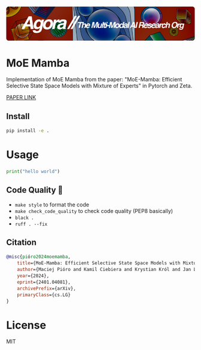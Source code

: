 [![Multi-Modality](agorabanner.png)](https://discord.gg/qUtxnK2NMf)

# MoE Mamba
Implementation of MoE Mamba from the paper: "MoE-Mamba: Efficient Selective State Space Models with Mixture of Experts" in Pytorch and Zeta. 

[PAPER LINK](https://arxiv.org/abs/2401.04081)


## Install

```bash
pip install -e .
```

# Usage
```python
print("hello world")

```



## Code Quality 🧹

- `make style` to format the code
- `make check_code_quality` to check code quality (PEP8 basically)
- `black .`
- `ruff . --fix`


## Citation
```bibtex
@misc{pióro2024moemamba,
    title={MoE-Mamba: Efficient Selective State Space Models with Mixture of Experts}, 
    author={Maciej Pióro and Kamil Ciebiera and Krystian Król and Jan Ludziejewski and Sebastian Jaszczur},
    year={2024},
    eprint={2401.04081},
    archivePrefix={arXiv},
    primaryClass={cs.LG}
}

```


# License
MIT
